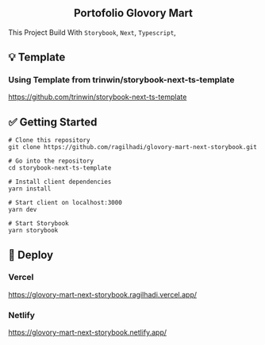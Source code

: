 #

<h2 align="center">Portofolio Glovory Mart</h2>

This Project Build With `Storybook`, `Next`, `Typescript`,

## 💡 Template

### Using Template from trinwin/storybook-next-ts-template

https://github.com/trinwin/storybook-next-ts-template

## ✅ Getting Started

```
# Clone this repository
git clone https://github.com/ragilhadi/glovory-mart-next-storybook.git

# Go into the repository
cd storybook-next-ts-template

# Install client dependencies
yarn install

# Start client on localhost:3000
yarn dev

# Start Storybook
yarn storybook

```

## 🚀 Deploy

### Vercel

https://glovory-mart-next-storybook.ragilhadi.vercel.app/

### Netlify

https://glovory-mart-next-storybook.netlify.app/
